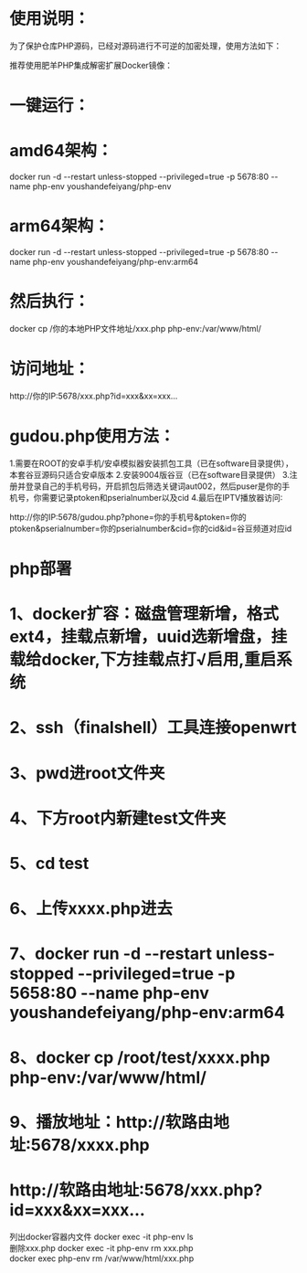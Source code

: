# 使用说明：
为了保护仓库PHP源码，已经对源码进行不可逆的加密处理，使用方法如下：

推荐使用肥羊PHP集成解密扩展Docker镜像：
# 一键运行：
# amd64架构：

docker run -d --restart unless-stopped --privileged=true -p 5678:80 --name php-env youshandefeiyang/php-env
# arm64架构：

docker run -d --restart unless-stopped --privileged=true -p 5678:80 --name php-env youshandefeiyang/php-env:arm64
# 然后执行：
docker cp /你的本地PHP文件地址/xxx.php php-env:/var/www/html/
# 访问地址：
http://你的IP:5678/xxx.php?id=xxx&xx=xxx...
# gudou.php使用方法：
1.需要在ROOT的安卓手机/安卓模拟器安装抓包工具（已在software目录提供），本套谷豆源码只适合安卓版本
2.安装9004版谷豆（已在software目录提供）
3.注册并登录自己的手机号码，开启抓包后筛选关键词aut002，然后puser是你的手机号，你需要记录ptoken和pserialnumber以及cid
4.最后在IPTV播放器访问∶

http://你的IP:5678/gudou.php?phone=你的手机号&ptoken=你的ptoken&pserialnumber=你的pserialnumber&cid=你的cid&id=谷豆频道对应id


# php部署
# 1、docker扩容：磁盘管理新增，格式ext4，挂载点新增，uuid选新增盘，挂载给docker,下方挂载点打√启用,重启系统
# 2、ssh（finalshell）工具连接openwrt
# 3、pwd进root文件夹
# 4、下方root内新建test文件夹
# 5、cd test
# 6、上传xxxx.php进去
# 7、docker run -d --restart unless-stopped --privileged=true -p 5658:80 --name php-env youshandefeiyang/php-env:arm64
# 8、docker cp /root/test/xxxx.php php-env:/var/www/html/
# 9、播放地址：http://软路由地址:5678/xxxx.php
#    http://软路由地址:5678/xxx.php?id=xxx&xx=xxx...

列出docker容器内文件
docker exec -it php-env ls  
删除xxx.php
docker exec -it php-env rm xxx.php  
docker exec php-env rm /var/www/html/xxx.php
